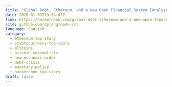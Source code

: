 ```yaml
---
title: "Global Debt, Ethereum, and a New Open Financial System [Analyzed]"
date: 2020-01-03T13:34:02Z
link: https://hackernoon.com/global-debt-ethereum-and-a-new-open-financial-system-9up3aq6?source=rss&utm_medium=RSS&utm_source=news.12bit.vn
site: github.com/dylang/node-rss
language: English
category:
  - ethereum-top-story
  - cryptocurrency-top-story
  - altcoins
  - bitcoin-maximalists
  - new-economic-order
  - debt-crisis
  - monetary-policy
  - hackernoon-top-story
draft: false
---
```

